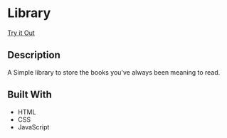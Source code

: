 # Library
[Try it Out](https://moses-maina-ctrl.github.io/library/)
## Description
A Simple library to store the books you've always been meaning to read. 
## Built With
- HTML
- CSS
- JavaScript

